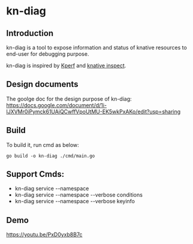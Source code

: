 # kn-diag

## Introduction

kn-diag is a tool to expose information and status of knative resources to end-user for debugging purpose. 

kn-diag is inspired by [Kperf](https://github.com/zhanggbj/kperf) and [knative inspect](https://github.com/nimakaviani/knative-inspect).  

## Design documents

The goolge doc for the design purpose of kn-diag: 
https://docs.google.com/document/d/1i-lJXVMr0iPymck61UAiQCwffVpoUtMU-EK5wkPxAKo/edit?usp=sharing

## Build
To build it,  run cmd as below:

```
go build -o kn-diag ./cmd/main.go
```

## Support Cmds:
* kn-diag service <ksvc-name> --namespace <namespace-name>
* kn-diag service <ksvc-name> --namespace <namespace-name> --verbose conditions
* kn-diag service <ksvc-name> --namespace <namespace-name> --verbose keyinfo
  
## Demo
https://youtu.be/PxD0yxb8B7c

